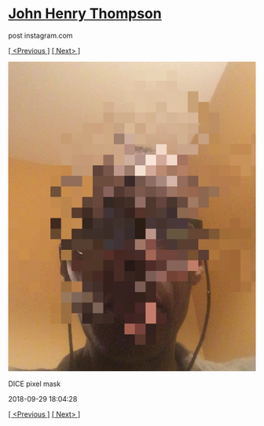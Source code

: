 # [John Henry Thompson](../README.md)
post instagram.com

[[ <Previous ]](2018-10-02-2.md) [[ Next> ]](2018-09-29-2.md)

[![](../media/2018-09-29/DICE-pixel-mask.jpg)](../README.md)

DICE pixel mask

2018-09-29 18:04:28

[[ <Previous ]](2018-10-02-2.md) [[ Next> ]](2018-09-29-2.md)
